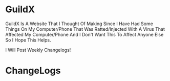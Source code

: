 # GuildX

GuildX Is A Website That I Thought Of Making Since I Have Had Some Things On My Computer/Phone That Was Ratted/Injected With A Virus That Affected My Computer/Phone And I Don't Want This To Affect Anyone Else So I Hope This Helps. 

I Will Post Weekly Changelogs!
# ChangeLogs
